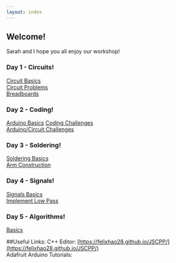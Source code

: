 ```yaml
---
layout: index
---
```


## Welcome!
Sarah and I hope you all enjoy our workshop!

### Day 1 - Circuits!
[Circuit Basics](./circuit_basics)  
[Circuit Problems](./circuit_problems)  
[Breadboards](./breadboards)

### Day 2 - Coding!
[Arduino Basics](./arduino_basics)
[Coding Challenges](./coding_challenges)  
[Arduino/Circuit Challenges](./arduino_challenges)


### Day 3 - Soldering!
[Soldering Basics](./soldering)  
[Arm Construction](./arm_construction)

### Day 4 - Signals!
[Signals Basics](./signals_basics)  
[Implement Low Pass](./low_pass)

### Day 5 - Algorithms!
[Basics](./basics)

##Useful Links:
C++ Editor: [https://felixhao28.github.io/JSCPP/](https://felixhao28.github.io/JSCPP/)  
Adafruit Arduino Tutorials: 